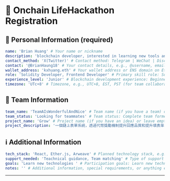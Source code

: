 # 🚀 Onchain LifeHackathon Registration

<!--
Please fill out the information below. This information will be automatically processed.
Do not remove the --- markers or change the field names.
-->

## 👤 Personal Information (required)

```yaml
name: 'Brian Huang' # Your name or nickname
description: 'blockchain developer, interested in learning new tools and tech' # Brief personal introduction including skills and experience (One sentence)
contact_method: 'X(Twitter)' # Contact method: Telegram | WeChat | Discord | Email | X(Twitter) | GitHub
contact: '@BrianHaung18' # Your contact details, e.g., @username, email@example.com
wallet_address: 'kxhuang.eth' # Your wallet address or ENS domain on Ethereum mainnet
role: 'Solidity Developer, Frontend Developer' # Primary skill role: Solidity Developer | Frontend Developer | Backend Developer | Full-stack Developer | Product Manager | UI/UX Designer | Test Engineer | Blockchain Researcher | etc.
experience_level: 'Junior' # Blockchain development experience: Beginner | Junior | Intermediate | Senior | Expert
timezone: 'UTc+8' # Timezone, e.g., UTC+8, EST, PST (for team collaboration scheduling)
```

## 👥 Team Information

```yaml
team_name: 'TeamAIsWonderfulAndNice' # Team name (if you have a team) or leave empty if looking for a team
team_status: 'Looking for teammates' # Team status: Complete team formed | Looking for teammates | Open to join other teams | Solo participation
project_name: 'Grow' # Project name (if you have an idea) or leave empty if undecided
project_description: '一個鏈上表單系統，透過代幣獎勵機制提升回應品質和提升填表率，雙方受惠。另外利用區塊鏈技術保障隱私和匿名性。' # Brief description about your project in one sentence
```

## ℹ️ Additional Information

```yaml
tech_stack: 'React, Ether.js, Arweave' # Planned technology stack, e.g., React, Node.js, Solidity, Hardhat, ethers.js
support_needed: 'Teachnical guidance, Team matching' # Type of support needed: Technical guidance | Team matching | Project ideas | Resource connection | Mentor advice
goals: 'Learn new technologies ' # Participation goals: Learn new technology | Build MVP | Find collaborators | Win prizes | Other
notes: '' # Additional information, special requirements, or anything else you'd like to share
```

---

<!-- Do not edit below this line. This section will be automatically generated when your registration is processed. -->